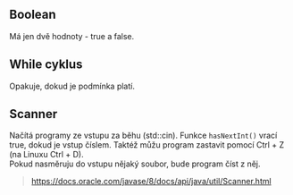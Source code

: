 ## Boolean
Má jen dvě hodnoty - true a false.

## While cyklus
Opakuje, dokud je podmínka platí.

## Scanner
Načítá programy ze vstupu za běhu (std::cin). Funkce `hasNextInt()` vrací true, dokud je vstup číslem. Taktéž můžu program zastavit pomocí Ctrl + Z (na Linuxu Ctrl + D).\
Pokud nasměruju do vstupu nějaký soubor, bude program číst z něj.
> https://docs.oracle.com/javase/8/docs/api/java/util/Scanner.html
